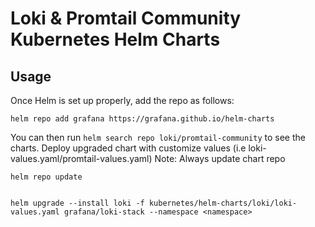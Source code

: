 # Loki & Promtail Community Kubernetes Helm Charts

## Usage

Once Helm is set up properly, add the repo as follows:

```console
helm repo add grafana https://grafana.github.io/helm-charts
```

You can then run `helm search repo loki/promtail-community` to see the charts.
Deploy upgraded chart with customize values (i.e loki-values.yaml/promtail-values.yaml)
Note: Always update chart repo

```console
helm repo update
 

helm upgrade --install loki -f kubernetes/helm-charts/loki/loki-values.yaml grafana/loki-stack --namespace <namespace>
```
